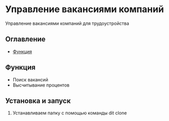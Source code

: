 # Управление вакансиями компаний
Управление вакансиями компаний для трудоустройства

## Оглавление
- [Функция](#функция)

## Функция
- Поиск вакансий
- Высчитывание процентов

## Установка и запуск
1. Устанавливаем папку с помощью команды
dit clone 